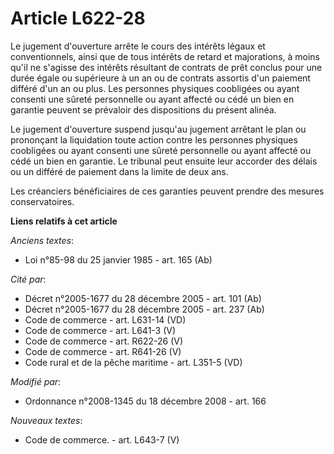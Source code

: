 # Article L622-28

Le jugement d'ouverture arrête le cours des intérêts légaux et conventionnels, ainsi que de tous intérêts de retard et
majorations, à moins qu'il ne s'agisse des intérêts résultant de contrats de prêt conclus pour une durée égale ou supérieure
à un an ou de contrats assortis d'un paiement différé d'un an ou plus. Les personnes physiques coobligées ou ayant consenti
une sûreté personnelle ou ayant affecté ou cédé un bien en garantie peuvent se prévaloir des dispositions du présent alinéa.

Le jugement d'ouverture suspend jusqu'au jugement arrêtant le plan ou prononçant la liquidation toute action contre les
personnes physiques coobligées ou ayant consenti une sûreté personnelle ou ayant affecté ou cédé un bien en garantie. Le
tribunal peut ensuite leur accorder des délais ou un différé de paiement dans la limite de deux ans.

Les créanciers bénéficiaires de ces garanties peuvent prendre des mesures conservatoires.

**Liens relatifs à cet article**

_Anciens textes_:

  - Loi n°85-98 du 25 janvier 1985 - art. 165 (Ab)

_Cité par_:

  - Décret n°2005-1677 du 28 décembre 2005 - art. 101 (Ab)
  - Décret n°2005-1677 du 28 décembre 2005 - art. 237 (Ab)
  - Code de commerce - art. L631-14 (VD)
  - Code de commerce - art. L641-3 (V)
  - Code de commerce - art. R622-26 (V)
  - Code de commerce - art. R641-26 (V)
  - Code rural et de la pêche maritime - art. L351-5 (VD)

_Modifié par_:

  - Ordonnance n°2008-1345 du 18 décembre 2008 - art. 166

_Nouveaux textes_:

  - Code de commerce. - art. L643-7 (V)
